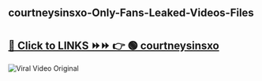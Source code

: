 
 ## courtneysinsxo-Only-Fans-Leaked-Videos-Files

# <h2><a href="https://mediaupload.pro?courtneysinsxo">🔗 Click to LINKS ⏩⏩ 👉 🟢 courtneysinsxo </a></h2>

<a href="https://mediaupload.pro?courtneysinsxo" rel="nofollow" data-target="animated-image.originalLink"><img src="https://i.ibb.co.com/xMMVF88/686577567.gif" alt="Viral Video Original" style="max-width: 100%; display: inline-block;" data-target="animated-image.originalImage"></a>